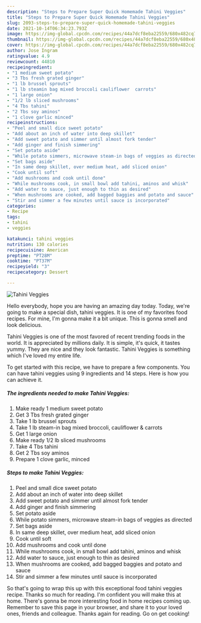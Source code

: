 ```yaml
---
description: "Steps to Prepare Super Quick Homemade Tahini Veggies"
title: "Steps to Prepare Super Quick Homemade Tahini Veggies"
slug: 2093-steps-to-prepare-super-quick-homemade-tahini-veggies
date: 2021-10-14T06:34:23.793Z
image: https://img-global.cpcdn.com/recipes/44a7dcf8eba22559/680x482cq70/tahini-veggies-recipe-main-photo.jpg
thumbnail: https://img-global.cpcdn.com/recipes/44a7dcf8eba22559/680x482cq70/tahini-veggies-recipe-main-photo.jpg
cover: https://img-global.cpcdn.com/recipes/44a7dcf8eba22559/680x482cq70/tahini-veggies-recipe-main-photo.jpg
author: Jose Ingram
ratingvalue: 4.9
reviewcount: 44810
recipeingredient:
- "1 medium sweet potato"
- "3 Tbs fresh grated ginger"
- "1 lb brussel sprouts"
- "1 lb steamin bag mixed broccoli cauliflower  carrots"
- "1 large onion"
- "1/2 lb sliced mushrooms"
- "4 Tbs tahini"
- "2 Tbs soy aminos"
- "1 clove garlic minced"
recipeinstructions:
- "Peel and small dice sweet potato"
- "Add about an inch of water into deep skillet"
- "Add sweet potato and simmer until almost fork tender"
- "Add ginger and finish simmering"
- "Set potato aside"
- "While potato simmers, microwave steam-in bags of veggies as directed"
- "Set bags aside"
- "In same deep skillet, over medium heat, add sliced onion"
- "Cook until soft"
- "Add mushrooms and cook until done"
- "While mushrooms cook, in small bowl add tahini, aminos and whisk"
- "Add water to sauce, just enough to thin as desired"
- "When mushrooms are cooked, add bagged baggies and potato and sauce"
- "Stir and simmer a few minutes until sauce is incorporated"
categories:
- Recipe
tags:
- tahini
- veggies

katakunci: tahini veggies 
nutrition: 130 calories
recipecuisine: American
preptime: "PT28M"
cooktime: "PT37M"
recipeyield: "3"
recipecategory: Dessert

---
```



![Tahini Veggies](https://img-global.cpcdn.com/recipes/44a7dcf8eba22559/680x482cq70/tahini-veggies-recipe-main-photo.jpg)

Hello everybody, hope you are having an amazing day today. Today, we're going to make a special dish, tahini veggies. It is one of my favorites food recipes. For mine, I'm gonna make it a bit unique. This is gonna smell and look delicious.



Tahini Veggies is one of the most favored of recent trending foods in the world. It is appreciated by millions daily. It is simple, it's quick, it tastes yummy. They are nice and they look fantastic. Tahini Veggies is something which I've loved my entire life.


To get started with this recipe, we have to prepare a few components. You can have tahini veggies using 9 ingredients and 14 steps. Here is how you can achieve it.

<!--inarticleads1-->

##### The ingredients needed to make Tahini Veggies:

1. Make ready 1 medium sweet potato
1. Get 3 Tbs fresh grated ginger
1. Take 1 lb brussel sprouts
1. Take 1 lb steam-in bag mixed broccoli, cauliflower & carrots
1. Get 1 large onion
1. Make ready 1/2 lb sliced mushrooms
1. Take 4 Tbs tahini
1. Get 2 Tbs soy aminos
1. Prepare 1 clove garlic, minced




<!--inarticleads2-->

##### Steps to make Tahini Veggies:

1. Peel and small dice sweet potato
1. Add about an inch of water into deep skillet
1. Add sweet potato and simmer until almost fork tender
1. Add ginger and finish simmering
1. Set potato aside
1. While potato simmers, microwave steam-in bags of veggies as directed
1. Set bags aside
1. In same deep skillet, over medium heat, add sliced onion
1. Cook until soft
1. Add mushrooms and cook until done
1. While mushrooms cook, in small bowl add tahini, aminos and whisk
1. Add water to sauce, just enough to thin as desired
1. When mushrooms are cooked, add bagged baggies and potato and sauce
1. Stir and simmer a few minutes until sauce is incorporated




So that's going to wrap this up with this exceptional food tahini veggies recipe. Thanks so much for reading. I'm confident you will make this at home. There's gonna be more interesting food in home recipes coming up. Remember to save this page in your browser, and share it to your loved ones, friends and colleague. Thanks again for reading. Go on get cooking!
